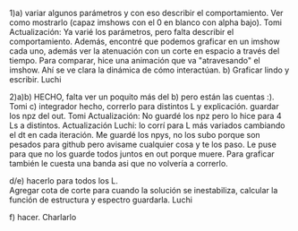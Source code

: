 1)a) variar algunos parámetros y con eso describir el comportamiento. Ver como mostrarlo (capaz imshows con el 0 en blanco con alpha bajo). Tomi
Actualización: Ya varié los parámetros, pero falta describir el comportamiento. Además, encontré que podemos graficar en un imshow cada uno, además ver la atenuación con un corte en espacio a través del tiempo. Para comparar, hice una animación que va "atravesando" el imshow. Ahí se ve clara la dinámica de cómo interactúan.
b) Graficar lindo y escribir. Luchi

2)a)b) HECHO, falta ver un poquito más del b) pero están las cuentas :). Tomi 
c) integrador hecho, correrlo para distintos L y explicación. guardar los npz del out. Tomi
Actualización: No guardé los npz pero lo hice para 4 Ls a distintos. 
Actualización Luchi: lo corrí para L más variados cambiando el dt en cada iteración. Me guardé los npys, no los subo porque son pesados para github pero avisame cualquier cosa y te los paso. Le puse para que no los guarde todos juntos en out porque muere. Para graficar también le cuesta una banda asi que no volvería a correrlo. 

d/e) hacerlo para todos los L.  
 Agregar cota de corte para cuando la solución se inestabiliza, calcular la función de estructura y espectro guardarla. Luchi

f) hacer. Charlarlo
